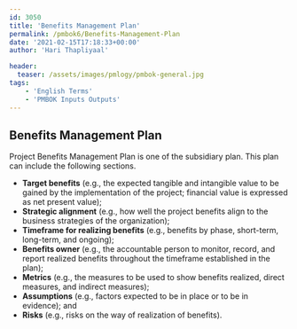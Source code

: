 ```yaml
---
id: 3050   
title: 'Benefits Management Plan'
permalink: /pmbok6/Benefits-Management-Plan
date: '2021-02-15T17:18:33+00:00'
author: 'Hari Thapliyaal'

header:
  teaser: /assets/images/pmlogy/pmbok-general.jpg
tags:
    - 'English Terms'
    - 'PMBOK Inputs Outputs'
---
```


## Benefits Management Plan

Project Benefits Management Plan is one of the subsidiary plan. This plan can include the following sections.

- **Target benefits** (e.g., the expected tangible and intangible value to be gained by the implementation of the project; financial value is expressed as net present value);
- **Strategic alignment** (e.g., how well the project benefits align to the business strategies of the organization);
- **Timeframe for realizing benefits** (e.g., benefits by phase, short-term, long-term, and ongoing);
- **Benefits owner** (e.g., the accountable person to monitor, record, and report realized benefits throughout the timeframe established in the plan);
- **Metrics** (e.g., the measures to be used to show benefits realized, direct measures, and indirect measures);
- **Assumptions** (e.g., factors expected to be in place or to be in evidence); and
- **Risks** (e.g., risks on the way of realization of benefits).
